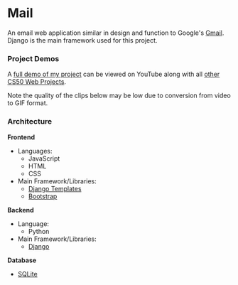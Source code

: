 # Mail
An email web application similar in design and function to Google's [Gmail](https://www.google.com/intl/en-GB/gmail/about/). Django is the main framework used for this project.

### Project Demos
A [full demo of my project](https://www.youtube.com/watch?v=o1HasFr7RUw) can be viewed on YouTube along with all [other CS50 Web Projects](https://www.youtube.com/playlist?list=PLQY6pPQn_frvN_dpoEw7uMP6D1Uzxp99n).

Note the quality of the clips below may be low due to conversion from video to GIF format. <br/>

### Architecture
**Frontend**
- Languages: 
 	* JavaScript
	* HTML
	* CSS
- Main Framework/Libraries:
 	* [Django Templates](https://docs.djangoproject.com/en/3.1/ref/templates/language/)
	* [Bootstrap](https://getbootstrap.com/)

**Backend**
- Language: 
	* Python
- Main Framework/Libraries:
 	* [Django](https://www.djangoproject.com/)

**Database**
- [SQLite](https://www.sqlite.org/index.html)


